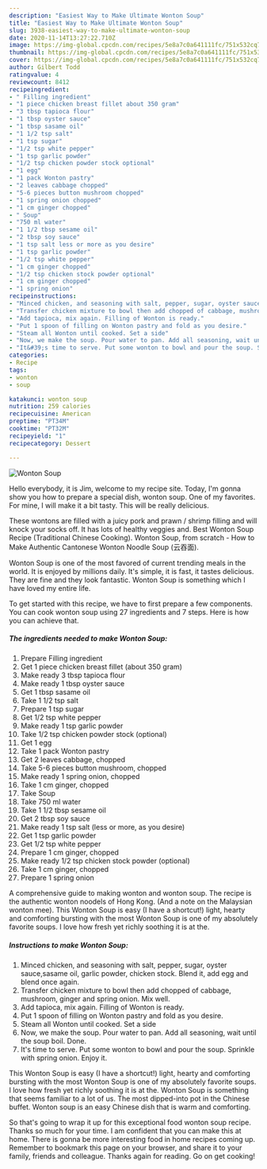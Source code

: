 ```yaml
---
description: "Easiest Way to Make Ultimate Wonton Soup"
title: "Easiest Way to Make Ultimate Wonton Soup"
slug: 3938-easiest-way-to-make-ultimate-wonton-soup
date: 2020-11-14T13:27:22.710Z
image: https://img-global.cpcdn.com/recipes/5e8a7c0a641111fc/751x532cq70/wonton-soup-recipe-main-photo.jpg
thumbnail: https://img-global.cpcdn.com/recipes/5e8a7c0a641111fc/751x532cq70/wonton-soup-recipe-main-photo.jpg
cover: https://img-global.cpcdn.com/recipes/5e8a7c0a641111fc/751x532cq70/wonton-soup-recipe-main-photo.jpg
author: Gilbert Todd
ratingvalue: 4
reviewcount: 8412
recipeingredient:
- " Filling ingredient"
- "1 piece chicken breast fillet about 350 gram"
- "3 tbsp tapioca flour"
- "1 tbsp oyster sauce"
- "1 tbsp sasame oil"
- "1 1/2 tsp salt"
- "1 tsp sugar"
- "1/2 tsp white pepper"
- "1 tsp garlic powder"
- "1/2 tsp chicken powder stock optional"
- "1 egg"
- "1 pack Wonton pastry"
- "2 leaves cabbage chopped"
- "5-6 pieces button mushroom chopped"
- "1 spring onion chopped"
- "1 cm ginger chopped"
- " Soup"
- "750 ml water"
- "1 1/2 tbsp sesame oil"
- "2 tbsp soy sauce"
- "1 tsp salt less or more as you desire"
- "1 tsp garlic powder"
- "1/2 tsp white pepper"
- "1 cm ginger chopped"
- "1/2 tsp chicken stock powder optional"
- "1 cm ginger chopped"
- "1 spring onion"
recipeinstructions:
- "Minced chicken, and seasoning with salt, pepper, sugar, oyster sauce,sasame oil, garlic powder, chicken stock. Blend it, add egg and blend once again."
- "Transfer chicken mixture to bowl then add chopped of cabbage, mushroom, ginger and spring onion. Mix well."
- "Add tapioca, mix again. Filling of Wonton is ready."
- "Put 1 spoon of filling on Wonton pastry and fold as you desire."
- "Steam all Wonton until cooked. Set a side"
- "Now, we make the soup. Pour water to pan. Add all seasoning, wait until the soup boil. Done."
- "It&#39;s time to serve. Put some wonton to bowl and pour the soup. Sprinkle with spring onion. Enjoy it."
categories:
- Recipe
tags:
- wonton
- soup

katakunci: wonton soup 
nutrition: 259 calories
recipecuisine: American
preptime: "PT34M"
cooktime: "PT32M"
recipeyield: "1"
recipecategory: Dessert

---
```



![Wonton Soup](https://img-global.cpcdn.com/recipes/5e8a7c0a641111fc/751x532cq70/wonton-soup-recipe-main-photo.jpg)

Hello everybody, it is Jim, welcome to my recipe site. Today, I'm gonna show you how to prepare a special dish, wonton soup. One of my favorites. For mine, I will make it a bit tasty. This will be really delicious.

These wontons are filled with a juicy pork and prawn / shrimp filling and will knock your socks off. It has lots of healthy veggies and. Best Wonton Soup Recipe (Traditional Chinese Cooking). Wonton Soup, from scratch - How to Make Authentic Cantonese Wonton Noodle Soup (云吞面).

Wonton Soup is one of the most favored of current trending meals in the world. It is enjoyed by millions daily. It's simple, it is fast, it tastes delicious. They are fine and they look fantastic. Wonton Soup is something which I have loved my entire life.


To get started with this recipe, we have to first prepare a few components. You can cook wonton soup using 27 ingredients and 7 steps. Here is how you can achieve that.

<!--inarticleads1-->

##### The ingredients needed to make Wonton Soup:

1. Prepare  Filling ingredient
1. Get 1 piece chicken breast fillet (about 350 gram)
1. Make ready 3 tbsp tapioca flour
1. Make ready 1 tbsp oyster sauce
1. Get 1 tbsp sasame oil
1. Take 1 1/2 tsp salt
1. Prepare 1 tsp sugar
1. Get 1/2 tsp white pepper
1. Make ready 1 tsp garlic powder
1. Take 1/2 tsp chicken powder stock (optional)
1. Get 1 egg
1. Take 1 pack Wonton pastry
1. Get 2 leaves cabbage, chopped
1. Take 5-6 pieces button mushroom, chopped
1. Make ready 1 spring onion, chopped
1. Take 1 cm ginger, chopped
1. Take  Soup
1. Take 750 ml water
1. Take 1 1/2 tbsp sesame oil
1. Get 2 tbsp soy sauce
1. Make ready 1 tsp salt (less or more, as you desire)
1. Get 1 tsp garlic powder
1. Get 1/2 tsp white pepper
1. Prepare 1 cm ginger, chopped
1. Make ready 1/2 tsp chicken stock powder (optional)
1. Take 1 cm ginger, chopped
1. Prepare 1 spring onion


A comprehensive guide to making wonton and wonton soup. The recipe is the authentic wonton noodels of Hong Kong. (And a note on the Malaysian wonton mee). This Wonton Soup is easy (I have a shortcut!) light, hearty and comforting bursting with the most Wonton Soup is one of my absolutely favorite soups. I love how fresh yet richly soothing it is at the. 

<!--inarticleads2-->

##### Instructions to make Wonton Soup:

1. Minced chicken, and seasoning with salt, pepper, sugar, oyster sauce,sasame oil, garlic powder, chicken stock. Blend it, add egg and blend once again.
1. Transfer chicken mixture to bowl then add chopped of cabbage, mushroom, ginger and spring onion. Mix well.
1. Add tapioca, mix again. Filling of Wonton is ready.
1. Put 1 spoon of filling on Wonton pastry and fold as you desire.
1. Steam all Wonton until cooked. Set a side
1. Now, we make the soup. Pour water to pan. Add all seasoning, wait until the soup boil. Done.
1. It&#39;s time to serve. Put some wonton to bowl and pour the soup. Sprinkle with spring onion. Enjoy it.


This Wonton Soup is easy (I have a shortcut!) light, hearty and comforting bursting with the most Wonton Soup is one of my absolutely favorite soups. I love how fresh yet richly soothing it is at the. Wonton Soup is something that seems familiar to a lot of us. The most dipped-into pot in the Chinese buffet. Wonton soup is an easy Chinese dish that is warm and comforting. 

So that's going to wrap it up for this exceptional food wonton soup recipe. Thanks so much for your time. I am confident that you can make this at home. There is gonna be more interesting food in home recipes coming up. Remember to bookmark this page on your browser, and share it to your family, friends and colleague. Thanks again for reading. Go on get cooking!
